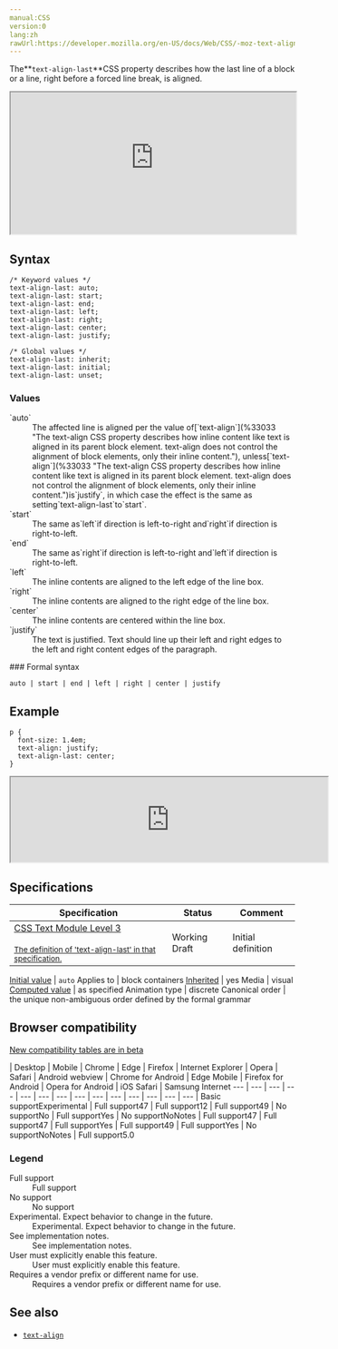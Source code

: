 ```yaml
---
manual:CSS
version:0
lang:zh
rawUrl:https://developer.mozilla.org/en-US/docs/Web/CSS/-moz-text-align-last
---
```






The**`text-align-last`**CSS property describes how the last line of a block or a line, right before a forced line break, is aligned.

<iframe src='https://interactive-examples.mdn.mozilla.net/pages/css/text-align-last.html' width='100%' height='250'></iframe>

## Syntax<a name="Syntax"></a>

```
/* Keyword values */
text-align-last: auto;
text-align-last: start;
text-align-last: end;
text-align-last: left;
text-align-last: right;
text-align-last: center;
text-align-last: justify;

/* Global values */
text-align-last: inherit;
text-align-last: initial;
text-align-last: unset;
```

### Values<a name="Values"></a>
<dl><dt id=''>`auto`</dt><dd>The affected line is aligned per the value of[`text-align`](%33033 "The text-align CSS property describes how inline content like text is aligned in its parent block element. text-align does not control the alignment of block elements, only their inline content."), unless[`text-align`](%33033 "The text-align CSS property describes how inline content like text is aligned in its parent block element. text-align does not control the alignment of block elements, only their inline content.")is`justify`, in which case the effect is the same as setting`text-align-last`to`start`.</dd><dt id=''>`start`</dt><dd>The same as`left`if direction is left-to-right and`right`if direction is right-to-left.</dd><dt id=''>`end`</dt><dd>The same as`right`if direction is left-to-right and`left`if direction is right-to-left.</dd><dt id=''>`left`</dt><dd>The inline contents are aligned to the left edge of the line box.</dd><dt id=''>`right`</dt><dd>The inline contents are aligned to the right edge of the line box.</dd><dt id=''>`center`</dt><dd>The inline contents are centered within the line box.</dd><dt id=''>`justify`</dt><dd>The text is justified. Text should line up their left and right edges to the left and right content edges of the paragraph.</dd></dl>
### Formal syntax<a name="Formal_syntax"></a>

```
auto | start | end | left | right | center | justify
```

## Example<a name="Example"></a>

```
p {
  font-size: 1.4em;
  text-align: justify;
  text-align-last: center;
}
```


<iframe src='https://mdn.mozillademos.org/en-US/docs/Web/CSS/text-align-last$samples/Example?revision=1364560' width='560' height='null'></iframe>



## Specifications<a name="Specifications"></a>

Specification | Status | Comment 
 ---  |  ---  |  ---  | 
[CSS Text Module Level 3<br></br><small>The definition of &#39;text-align-last&#39; in that specification.</small>](%36665 "") | Working Draft | Initial definition 


[Initial value](%28552 "") | `auto` 
Applies to | block containers 
[Inherited](%28555 "") | yes 
Media | visual 
[Computed value](%28556 "") | as specified 
Animation type | discrete 
Canonical order | the unique non-ambiguous order defined by the formal grammar 



## Browser compatibility<a name="Browser_compatibility"></a>
[New compatibility tables are in beta<i></i>](%3360 "")

 | <abbr>Desktop<i></i></abbr> | <abbr>Mobile<i></i></abbr> 
 | <abbr>Chrome<i></i></abbr> | <abbr>Edge<i></i></abbr> | <abbr>Firefox<i></i></abbr> | <abbr>Internet Explorer<i></i></abbr> | <abbr>Opera<i></i></abbr> | <abbr>Safari<i></i></abbr> | <abbr>Android webview<i></i></abbr> | <abbr>Chrome for Android<i></i></abbr> | <abbr>Edge Mobile<i></i></abbr> | <abbr>Firefox for Android<i></i></abbr> | <abbr>Opera for Android<i></i></abbr> | <abbr>iOS Safari<i></i></abbr> | <abbr>Samsung Internet<i></i></abbr> 
 ---  |  ---  |  ---  |  ---  |  ---  |  ---  |  ---  |  ---  |  ---  |  ---  |  ---  |  ---  |  ---  |  ---  | 
Basic support<abbr>Experimental<i></i></abbr> | <abbr>Full support</abbr>47 | <abbr>Full support</abbr>12 | <abbr>Full support</abbr>49 | <abbr>No support</abbr>No | <abbr>Full support</abbr>Yes | <abbr>No support</abbr>No<abbr>Notes<i></i></abbr> | <abbr>Full support</abbr>47 | <abbr>Full support</abbr>47 | <abbr>Full support</abbr>Yes | <abbr>Full support</abbr>49 | <abbr>Full support</abbr>Yes | <abbr>No support</abbr>No<abbr>Notes<i></i></abbr> | <abbr>Full support</abbr>5.0 


### Legend<a name="Legend"></a>
<dl><dt id=''><abbr>Full support</abbr></dt><dd>Full support</dd><dt id=''><abbr>No support</abbr></dt><dd>No support</dd><dt id=''><abbr>Experimental. Expect behavior to change in the future.<i></i></abbr></dt><dd>Experimental. Expect behavior to change in the future.</dd><dt id=''><abbr>See implementation notes.<i></i></abbr></dt><dd>See implementation notes.</dd><dt id=''><abbr>User must explicitly enable this feature.<i></i></abbr></dt><dd>User must explicitly enable this feature.</dd><dt id=''><abbr>Requires a vendor prefix or different name for use.<i></i></abbr></dt><dd>Requires a vendor prefix or different name for use.</dd></dl>

## See also<a name="See_also"></a>

* [`text-align`](%33033 "The text-align CSS property describes how inline content like text is aligned in its parent block element. text-align does not control the alignment of block elements, only their inline content.")



